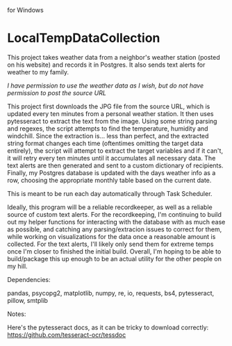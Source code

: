 for Windows

# LocalTempDataCollection
This project takes weather data from a neighbor's weather station (posted on his website) and records it in Postgres.  It also sends text alerts for weather to my family.

*I have permission to use the weather data as I wish, but do not have permission to post the source URL*

This project first downloads the JPG file from the source URL, which is updated every ten minutes from a personal weather station.  It then uses pytesseract to extract the text from the image.  Using some string parsing and regexes, the script attempts to find the temperature, humidity and windchill.  Since the extraction is... less than perfect, and the extracted string format changes each time (oftentimes omitting the target data entirely), the script will attempt to extract the target variables and if it can't, it will retry every ten minutes until it accumulates all necessary data.  The text alerts are then generated and sent to a custom dictionary of recipients.  Finally, my Postgres database is updated with the days weather info as a row, choosing the appropriate monthly table based on the current date.

This is meant to be run each day automatically through Task Scheduler.

Ideally, this program will be a reliable recordkeeper, as well as a reliable source of custom text alerts.  For the recordkeeping, I'm continuing to build out my helper functions for interacting with the database with as much ease as possible, and catching any parsing/extracion issues to correct for them, while working on visualizations for the data once a reasonable amount is collected.  For the text alerts, I'll likely only send them for extreme temps once I'm closer to finished the initial build.  Overall, I'm hoping to be able to build/package this up enough to be an actual utility for the other people on my hill.

Dependencies:

pandas, psycopg2, matplotlib, numpy, re, io, requests, bs4, pytesseract, pillow, smtplib

Notes:

Here's the pytesseract docs, as it can be tricky to download correctly: https://github.com/tesseract-ocr/tessdoc  
